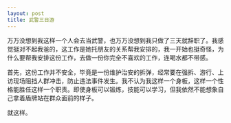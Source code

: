 ```yaml
---
layout: post
title: 武警三日游
---
```

万万没想到我这样一个人会去当武警，也万万没想到我只做了三天就辞职了。我感觉挺对不起我爸的，这工作是她托朋友的关系帮我安排的，我一开始也挺奇怪，为什么要帮我安排这份工作，去做一份你完全不喜欢的工作，连喝水都不带感。

首先，这份工作并不安全，毕竟是一份维护治安的拆弹，经常要在强拆、游行、上访现场阻挡人群冲击，防止违法事件发生。我不认为我这样一个身板，这样一个性格能胜任这样一个职责。即使身板可以锻炼，技能可以学习，但我依然不能想象自己拿着盾牌站在群众面前的样子。

就这样。

